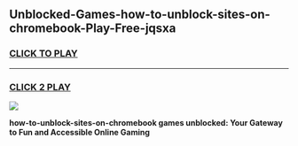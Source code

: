 
## Unblocked-Games-how-to-unblock-sites-on-chromebook-Play-Free-jqsxa
<h3>
<a href="https://premium76.site?title=how-to-unblock-sites-on-chromebook&ref=23A">CLICK TO PLAY</a></h3>
<hr>

<h3>
<a href="https://premium76.site?title=how-to-unblock-sites-on-chromebook&ref=23A">CLICK 2 PLAY</a>
  
</h3>

<a href="https://premium76.site?title=how-to-unblock-sites-on-chromebook&ref=23A"><img src="https://clearcache.store/games.png"></a>


**how-to-unblock-sites-on-chromebook games unblocked: Your Gateway to Fun and Accessible Online Gaming**
